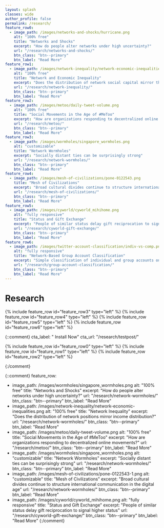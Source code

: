 ```yaml
---
layout: splash
classes: wide
author_profile: false
permalink: /research/
feature_row0:
  - image_path: /images/networks-and-shocks/hurricane.png
    alt: "100% free"
    title: "Networks and Shocks"
    excerpt: "How do people alter networks under high uncertainty?"
    url: "/research/networks-and-shocks/"
    btn_class: "btn--primary"
    btn_label: "Read More"
feature_row1:
  - image_path: /images/network-inequality/network-economic-inequalities.png
    alt: "100% free"
    title: "Network and Economic Inequality"
    excerpt: "Does the distribution of network social capital mirror the distribution of income?"
    url: "/research/network-inequality/"
    btn_class: "btn--primary"
    btn_label: "Read More"
feature_row2:
  - image_path: /images/metoo/daily-tweet-volume.png
    alt: "100% free"
    title: "Social Movements in the Age of #MeToo"
    excerpt: "How are organizations responding to decentralized online movements?"
    url: "/research/metoo/"
    btn_class: "btn--primary"
    btn_label: "Read More"
feature_row3:
  - image_path: /images/wormholes/singapore_wormholes.png
    alt: "customizable"
    title: "Network Wormholes"
    excerpt: "Socially distant ties can be surprisingly strong"
    url: "/research/network-wormholes/"
    btn_class: "btn--primary"
    btn_label: "Read More"
feature_row4:
  - image_path: /images/mesh-of-civilizations/pone-0122543.png 
    title: "Mesh of Civilizations"
    excerpt: "Broad cultural divides continue to structure international communication in the digital age"
    url: "/research/mesh-of-civilizations/"
    btn_class: "btn--primary"
    btn_label: "Read More"
feature_row5:
  - image_path: /images/cyworld/cyworld_mihihome.png
    alt: "fully responsive"
    title: "Status and Gift Exchange"
    excerpt: "People of similar status delay gift reciprocation to signal higher status"
    url: "/research/cyworld-gift-exchange/"
    btn_class: "btn--primary"
    btn_label: "Read More"
feature_row6:
  - image_path: /images/twitter-account-classification/indiv-vs-comp.png
    alt: "fully responsive"
    title: "Network-Based Group Account Classification"
    excerpt: "Simple classification of individual and group accounts on Twitter"
    url: "/research/group-account-classification/"
    btn_class: "btn--primary"
    btn_label: "Read More"
---
```


# Research
{% include feature_row id="feature_row3" type="left" %}
{% include feature_row id="feature_row4" type="left" %}
{% include feature_row id="feature_row5" type="left" %}
{% include feature_row id="feature_row6" type="left" %}


{::comment}
cta_label: "<i class='fas fa-download'></i> Install Now"
cta_url: "/research/testpost/"

{% include feature_row id="feature_row0" type="left" %}
{% include feature_row id="feature_row1" type="left" %}
{% include feature_row id="feature_row2" type="left" %}

{:/comment}

{::comment}
feature_row:
  - image_path: /images/wormholes/singapore_wormholes.png
    alt: "100% free"
    title: "Networks and Shocks"
    excerpt: "How do people alter networks under high uncertainty?"
    url: "/research/network-wormholes/"
    btn_class: "btn--primary"
    btn_label: "Read More"
  - image_path: /images/network-inequality/network-economic-inequalities.png
    alt: "100% free"
    title: "Network Inequality"
    excerpt: "Does the distribution of network positions mirror income distribution?"
    url: "/research/network-wormholes/"
    btn_class: "btn--primary"
    btn_label: "Read More"
  - image_path: /images/metoo/daily-tweet-volume.png
    alt: "100% free"
    title: "Social Movements in the Age of #MeToo"
    excerpt: "How are organizations responding to decentralized online movements?"
    url: "/research/metoo/"
    btn_class: "btn--primary"
    btn_label: "Read More"
  - image_path: /images/wormholes/singapore_wormholes.png
    alt: "customizable"
    title: "Network Wormholes"
    excerpt: "Socially distant ties can be surprisingly strong"
    url: "/research/network-wormholes/"
    btn_class: "btn--primary"
    btn_label: "Read More"
  - image_path: /images/mesh-of-civilizations/pone-0122543-1.png
    alt: "customizable"
    title: "Mesh of Civilizations"
    excerpt: "Broad cultural divides continue to structure international communication in the digital age"
    url: "/research/network-wormholes/"
    btn_class: "btn--primary"
    btn_label: "Read More"
  - image_path: /images/cyworld/cyworld_mihihome.png
    alt: "fully responsive"
    title: "Status and Gift Exchange"
    excerpt: "People of similar status delay gift reciprocation to signal higher status"
    url: "/research/cyworld-gift-exchange/"
    btn_class: "btn--primary"
    btn_label: "Read More"
{:/comment}
